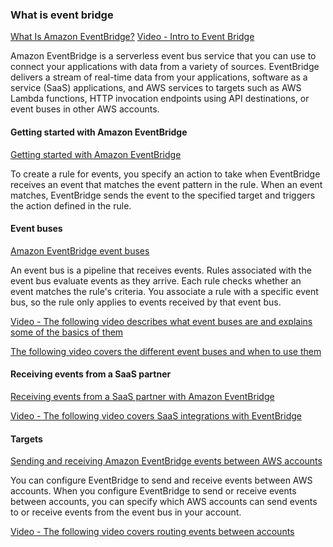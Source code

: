 
### What is event bridge
[What Is Amazon EventBridge?](https://docs.aws.amazon.com/eventbridge/latest/userguide/eb-what-is.html)
[Video - Intro to Event Bridge](https://youtu.be/TXh5oU_yo9M)

Amazon EventBridge is a serverless event bus service that you can use to connect your applications with data from a variety of sources. EventBridge delivers a stream of real-time data from your applications, software as a service (SaaS) applications, and AWS services to targets such as AWS Lambda functions, HTTP invocation endpoints using API destinations, or event buses in other AWS accounts.

#### Getting started with Amazon EventBridge

[Getting started with Amazon EventBridge](https://docs.aws.amazon.com/eventbridge/latest/userguide/eb-get-started.html)

To create a rule for events, you specify an action to take when EventBridge receives an event that matches the event pattern in the rule. When an event matches, EventBridge sends the event to the specified target and triggers the action defined in the rule.

#### Event buses
[Amazon EventBridge event buses](https://docs.aws.amazon.com/eventbridge/latest/userguide/eb-event-bus.html)

An event bus is a pipeline that receives events. Rules associated with the event bus evaluate events as they arrive. Each rule checks whether an event matches the rule's criteria. You associate a rule with a specific event bus, so the rule only applies to events received by that event bus.

[Video - The following video describes what event buses are and explains some of the basics of them](https://youtu.be/LkEBBgWRKkI)

[The following video covers the different event buses and when to use them](https://youtu.be/cB5-GTSJNqc)

#### Receiving events from a SaaS partner
[Receiving events from a SaaS partner with Amazon EventBridge](https://docs.aws.amazon.com/eventbridge/latest/userguide/eb-saas.html)

[Video - The following video covers SaaS integrations with EventBridge](https://youtu.be/zxFrM6z8Wdg)

#### Targets

[Sending and receiving Amazon EventBridge events between AWS accounts](https://docs.aws.amazon.com/eventbridge/latest/userguide/eb-cross-account.html)

You can configure EventBridge to send and receive events between AWS accounts. When you configure EventBridge to send or receive events between accounts, you can specify which AWS accounts can send events to or receive events from the event bus in your account. 

[Video - The following video covers routing events between accounts](https://youtu.be/pX_xIW_EuCE)